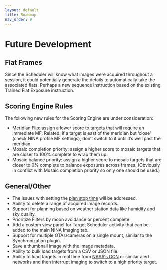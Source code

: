 ```yaml
---
layout: default
title: Roadmap
nav_order: 9
---
```


# Future Development

## Flat Frames

Since the Scheduler will know what images were acquired throughout a session, it could potentially generate the details to automatically take the associated flats.  Perhaps a new sequence instruction based on the existing Trained Flat Exposure instruction.

## Scoring Engine Rules
The following new rules for the Scoring Engine are under consideration:
* Meridian Flip: assign a lower score to targets that will require an immediate MF. Related: if a target is east of the meridian but ‘close’ (check NINA profile MF settings), don’t switch to it until it’s well past the meridian.
* Mosaic completion priority: assign a higher score to mosaic targets that are closer to 100% complete to wrap them up.
* Mosaic balance priority: assign a higher score to mosaic targets that are closer to 0% complete to balance exposures across frames. (Obviously in conflict with Mosaic completion priority so only one should be used.)

## General/Other
* The issues with setting the [plan stop time](concepts/planning-engine.html#plan-window) will be addressed.
* Ability to delete a range of acquired image records.
* Support for planning based on weather station data like humidity and sky quality.
* Prioritize Filters by moon avoidance or percent complete.
* Add a custom view panel for Target Scheduler activity that can be added to the main NINA Imaging tab.
* Support for multiple OTAs/cameras on a single mount, similar to the Synchronization plugin.
* Save a thumbnail image with the image metadata.
* Ability to bulk load targets from a CSV or JSON file.
* Ability to load targets in real time from [NASA's GCN](https://gcn.nasa.gov/) or similar alert networks and then interrupt imaging to switch to a high priority target.
